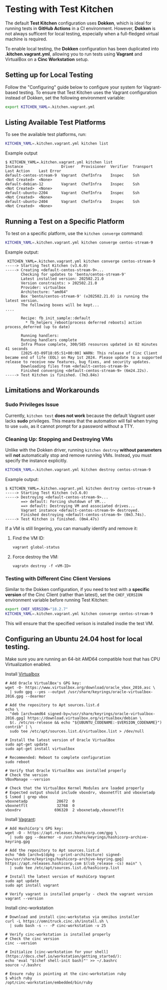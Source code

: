 # Testing with Test Kitchen

The default **Test Kitchen** configuration uses **Dokken**, which is ideal for
running tests in **GitHub Actions** in a CI environment. However, **Dokken**
is not always sufficent for local testing, especially when a full-fledged
virtual machine is required.

To enable local testing, the **Dokken** configuration has been duplicated into
**.kitchen.vagrant.yml**, allowing you to run tests using **Vagrant** and
VirtualBox on a **Cinc Workstation** setup.

## Setting up for Local Testing

Follow the "Configuring" guide below to configure your system for
Vagrant-based testing. To ensure that Test Kitchen uses the Vagrant
configuration instead of Dokken, set the following environment variable:

```bash
export KITCHEN_YAML=.kitchen.vagrant.yml
```

## Listing Available Test Platforms

To see the available test platforms, run:

```bash
KITCHEN_YAML=.kitchen.vagrant.yml kitchen list
```

Example output
```
$ KITCHEN_YAML=.kitchen.vagrant.yml kitchen list
Instance                 Driver   Provisioner  Verifier  Transport  Last Action    Last Error
default-centos-stream-9  Vagrant  ChefInfra    Inspec    Ssh        <Not Created>  <None>
default-debian-12        Vagrant  ChefInfra    Inspec    Ssh        <Not Created>  <None>
default-ubuntu-2204      Vagrant  ChefInfra    Inspec    Ssh        <Not Created>  <None>
default-ubuntu-2404      Vagrant  ChefInfra    Inspec    Ssh        <Not Created>  <None>
```

## Running a Test on a Specific Platform

To test on a specific platform, use the `kitchen converge` command:

```bash
KITCHEN_YAML=.kitchen.vagrant.yml kitchen converge centos-stream-9
```

Example output:

```
 KITCHEN_YAML=.kitchen.vagrant.yml kitchen converge centos-stream-9
-----> Starting Test Kitchen (v3.6.0)
-----> Creating <default-centos-stream-9>...
       Checking for updates to 'bento/centos-stream-9'
       Latest installed version: 202502.21.0
       Version constraints: > 202502.21.0
       Provider: virtualbox
       Architecture: "amd64"
       Box 'bento/centos-stream-9' (v202502.21.0) is running the latest version.
       The following boxes will be kept...
....

       Recipe: fb_init_sample::default
         * fb_helpers_reboot[process deferred reboots] action process_deferred (up to date)
       
       Running handlers:
       Running handlers complete
       Infra Phase complete, 300/585 resources updated in 02 minutes 41 seconds
       [2025-03-09T18:05:51+00:00] WARN: This release of Cinc Client became end of life (EOL) on May 1st 2024. Please update to a supported release to receive new features, bug fixes, and security updates.
       Downloading files from <default-centos-stream-9>
       Finished converging <default-centos-stream-9> (6m24.22s).
-----> Test Kitchen is finished. (7m3.84s)
```

## Limitations and Workarounds

### Sudo Privileges Issue

Currently, `kitchen test` **does not work** because the default Vagrant user
lacks **sudo** privileges. This means that the automation will fail when trying
to use `sudo`, as it cannot prompt for a password without a TTY.

### Cleaning Up: Stopping and Destroying VMs

Unlike with the Dokken driver, running `kitchen destroy` **without parameters**
will **not** automatically stop and remove running VMs. Instead, you must
specify the instance explicitly.

```bash
KITCHEN_YAML=.kitchen.vagrant.yml kitchen destroy centos-stream-9
````

Example output:

```
$ KITCHEN_YAML=.kitchen.vagrant.yml kitchen destroy centos-stream-9
-----> Starting Test Kitchen (v3.6.0)
-----> Destroying <default-centos-stream-9>...
       ==> default: Forcing shutdown of VM...
       ==> default: Destroying VM and associated drives...
       Vagrant instance <default-centos-stream-9> destroyed.
       Finished destroying <default-centos-stream-9> (0m3.74s).
-----> Test Kitchen is finished. (0m4.47s)
```

If a VM is still lingering, you can manually identify and remove it:

1. Find the VM ID:
   ```bash
   vagrant global-status
   ```

2. Force destroy the VM:
   ```
   vagratn destroy -f <VM-ID>
   ```

### Testing with Different Cinc Client Versions

Similar to the Dokken configuration, if you need to test with a **specific
version** of the Cinc Client (rather than latest), set the `CHEF_VERSION`
environment variable before running Test Kitchen:

```bash
export CHEF_VERSION="18.2.7"
KITCHEN_YAML=.kitchen.vagrant.yml kitchen converge centos-stream-9
```

This will ensure that the specified verison is installed insdie the test VM.


## Configuring an Ubuntu 24.04 host for local testing.

Make sure you are running an 64-bit AMD64 compatible host that has CPU
Virtualization enabled.

Install [Virtualbox](https://www.virtualbox.org/wiki/Linux_Downloads)

```
# Add Oracle VirtualBox's GPG key:
wget -O- https://www.virtualbox.org/download/oracle_vbox_2016.asc \
  | sudo gpg --yes --output /usr/share/keyrings/oracle-virtualbox-2016.gpg --dearmor

# Add the repository to Apt sources.list.d
echo \
  "deb [arch=amd64 signed-by=/usr/share/keyrings/oracle-virtualbox-2016.gpg] https://download.virtualbox.org/virtualbox/debian \
  $(. /etc/os-release && echo "${UBUNTU_CODENAME:-$VERSION_CODENAME}") contrib" | \
  sudo tee /etc/apt/sources.list.d/virtualbox.list > /dev/null
 
# Install the latest version of Oracle VirtualBox 
sudo apt-get update
sudo apt-get install virtualbox

# Recommended: Reboot to complete configuration
sudo reboot

# Verify that Oracle VirtualBox was installed properly
# Check the version
VBoxManage --version

# Check that the VirtualBox Kernel Modules are loaded properly
# Expected output should include vboxdrv, vboxnetflt and vboxnetadp
$ lsmod | grep vbox
vboxnetadp             28672  0
vboxnetflt             32768  0
vboxdrv               696320  2 vboxnetadp,vboxnetflt
```

Install [Vagrant](https://developer.hashicorp.com/vagrant/downloads#linux):

```
# Add HashiCorp's GPG key:
wget -O - https://apt.releases.hashicorp.com/gpg \
  | sudo gpg --dearmor -o /usr/share/keyrings/hashicorp-archive-keyring.gpg

# Add the repository to Apt sources.list.d
echo "deb [arch=$(dpkg --print-architecture) signed-by=/usr/share/keyrings/hashicorp-archive-keyring.gpg] https://apt.releases.hashicorp.com $(lsb_release -cs) main" \
  | sudo tee /etc/apt/sources.list.d/hashicorp.list

# Install the latest version of HashiCorp Vagrant
sudo apt update
sudo apt install vagrant

# Verify vagrant is installed properly - check the vagrant version
vagrant --version
```

Install cinc-workstation 

```
# Download and install cinc-workstatus via omnibus installer
curl -L https://omnitruck.cinc.sh/install.sh \
  | sudo bash -s -- -P cinc-workstation -v 25

# Verify cinc-workstation is installed properly
# Check the cinc version
cinc --version

# Initialize [cinc-workstation for your shell](https://docs.chef.io/workstation/getting_started/):
echo 'eval "$(chef shell-init bash)"' >> ~/.bashrc
source ~/.bashrc

# Ensure ruby is pointing at the cinc-workstation ruby
$ which ruby
/opt/cinc-workstation/embedded/bin/ruby
```
